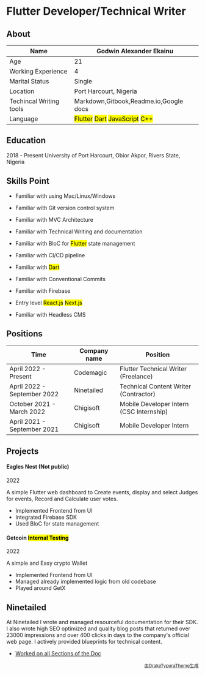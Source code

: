 # Flutter Developer/Technical Writer

## About

| Name                    | Godwin Alexander Ekainu                                      |
| ----------------------- | ------------------------------------------------------------ |
| Age                     | 21                                                           |
| Working Experience      | 4                                                            |
| Marital Status          | Single                                                       |
| Location                | Port Harcourt, Nigeria                                       |
| Techincal Writing tools | Markdown,Gitbook,Readme.io,Google docs                       |
| Language                | <mark>Flutter</mark>  <mark>Dart</mark> <mark> JavaScript</mark> <mark>C++</mark> |



## Education

2018 - Present  University of Port Harcourt, Obior Akpor, Rivers State, Nigeria



## Skills Point

- Familiar with using Mac/Linux/Windows

- Familiar with Git version control system

- Familiar with MVC Architecture

- Familiar with Technical Writing and documentation

- Familiar with BloC for <mark>Flutter</mark> state management

- Familiar with CI/CD pipeline

- Familiar with <mark>Dart</mark>

- Familiar with Conventional Commits

- Familiar with Firebase

- Entry level <mark>React.js</mark> <mark>Next.js</mark> 

- Familiar with Headless CMS

  

## Positions

| Time                        | Company name | Position                                 |
| --------------------------- | ------------ | ---------------------------------------- |
| April 2022 - Present        | Codemagic    | Flutter Technical Writer (Freelance)     |
| April 2022 - September 2022 | Ninetailed   | Technical Content Writer (Contractor)    |
| October 2021 - March 2022   | Chigisoft    | Mobile Developer Intern (CSC Internship) |
| April 2021 - September 2021 | Chigisoft    | Mobile Developer Intern                  |



## Projects

#### Eagles Nest (Not public)

2022

A simple Flutter web dashboard to Create events, display and select Judges for events, Record and Calculate user votes.

- Implemented Frontend from UI
- Integrated Firebase SDK
- Used BloC for state management



#### Getcoin <mark>Internal Testing</mark> 

2022

A simple and Easy crypto Wallet

- Implemented Frontend from UI
- Managed already implemented logic from old codebase
- Played around GetX





## Ninetailed

At Ninetailed I wrote and managed resourceful documentation for their SDK. I also wrote high SEO optimized and quality blog posts that returned over 23000 impressions and over 400 clicks in days to the company's official web page. I actively provided blueprints for technical content.

- [Worked on all Sections of the Doc](https://docs.ninetailed.io/integrations/getting-started) 









<p align="right"><small><a href="https://github.com/liangjingkanji/Resume-Template">由DrakeTyporaTheme生成</a></small></p>

